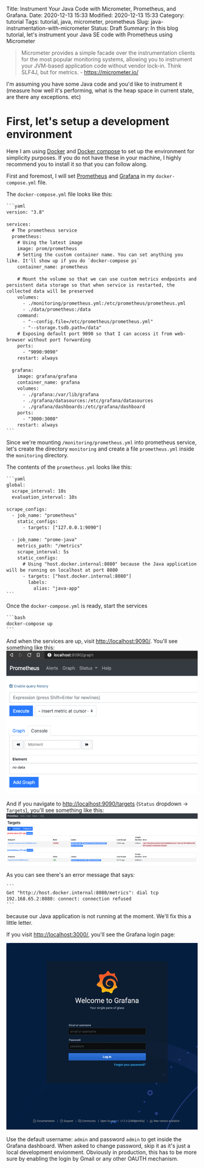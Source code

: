 Title: Instrument Your Java Code with Micrometer, Prometheus, and Grafana.
Date: 2020-12-13 15:33
Modified: 2020-12-13 15:33
Category: tutorial
Tags: tutorial, java, micrometer, prometheus
Slug: java-instrumentation-with-micrometer
Status: Draft
Summary: In this blog tutorial, let's instrument your Java SE code with Prometheus using  Micrometer

> Micrometer provides a simple facade over the instrumentation clients for the most popular monitoring systems, allowing you to instrument your JVM-based application code without vendor lock-in. Think SLF4J, but for metrics. - https://micrometer.io/

I'm assuming you have some Java code and you'd like to instrument it (measure how well it's performing, what is the heap space in current state, are there any exceptions. etc)

# First, let's setup a development environment

Here I am using [Docker](https://www.docker.com/) and [Docker compose](https://docs.docker.com/compose/) to set up the environment for simplicity purposes. If you do not have these in your machine, I highly recommend you to install it so that you can follow along.

First and foremost, I will set [Prometheus](https://prometheus.io/) and [Grafana](https://grafana.com/) in my `docker-compose.yml` file.

The `docker-compose.yml` file looks like this:

    ```yaml
    version: "3.8"

    services:
      # The prometheus service
      prometheus:
        # Using the latest image
        image: prom/prometheus
        # Setting the custom container name. You can set anything you like. It'll show up if you do `docker-compose ps`
        container_name: prometheus

        # Mount the volume so that we can use custom metrics endpoints and persistent data storage so that when service is restarted, the collected data will be preserved
        volumes:
          - ./monitoring/prometheus.yml:/etc/prometheus/prometheus.yml
          - ./data/prometheus:/data
        command:
          - "--config.file=/etc/prometheus/prometheus.yml"
          - "--storage.tsdb.path=/data"
        # Exposing default port 9090 so that I can access it from web-browser without port forwarding
        ports:
          - "9090:9090"
        restart: always

      grafana:
        image: grafana/grafana
        container_name: grafana
        volumes:
          - ./grafana:/var/lib/grafana
          - ./grafana/datasources:/etc/grafana/datasources
          - ./grafana/dashboards:/etc/grafana/dashboard
        ports:
          - "3000:3000"
        restart: always
    ```

Since we're mounting `/monitoring/prometheus.yml` into prometheus service, let's create the directory `monitoring` and create a file `prometheus.yml` inside the `monitoring` directory.

The contents of the `prometheus.yml` looks like this:

    ```yaml
    global:
      scrape_interval: 10s
      evaluation_interval: 10s

    scrape_configs:
      - job_name: "prometheus"
        static_configs:
          - targets: ["127.0.0.1:9090"]

      - job_name: "prome-java"
        metrics_path: "/metrics"
        scrape_interval: 5s
        static_configs:
          # Using "host.docker.internal:8080" because the Java application will be running on localhost at port 8080
          - targets: ["host.docker.internal:8080"]
            labels:
              alias: "java-app"
    ```


Once the `docker-compose.yml` is ready, start the services

    ```bash
    docker-compose up
    ```

And when the services are up, visit [http://localhost:9090/](http://localhost:9090/). You'll see something like this:
![Prometheus UI](../images/java-micrometer/prometheus-ui.png)

And if you navigate to [http://localhost:9090/targets](http://localhost:9090/targets) (`Status` dropdown -> `Targets`), you'll see something like this:
![Prometheus UI](../images/java-micrometer/prometheus-targets.png)

As you can see there's an error message that says:

    ```
    Get "http://host.docker.internal:8080/metrics": dial tcp 192.168.65.2:8080: connect: connection refused
    ```

because our Java application is not running at the moment. We'll fix this a little letter.

If you visit [http://localhost:3000/](http://localhost:3000/), you'll see the Grafana login page:

![Grafana Login](../images/java-micrometer/grafana-login.png)

Use the default username: `admin` and password `admin` to get inside the Grafana dashboard. When asked to change password, skip it as it's just a local development envionment. Obviously in production, this has to be more sure by enabling the login by Gmail or any other OAUTH mechanism.
